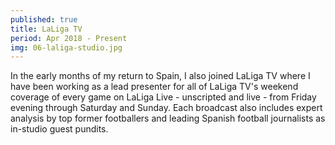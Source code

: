 ```yaml
---
published: true
title: LaLiga TV
period: Apr 2018 - Present
img: 06-laliga-studio.jpg
---
```

In the early months of my return to Spain, I also joined LaLiga TV where I have been working as a lead presenter for all of LaLiga TV's weekend coverage of every game on LaLiga Live - unscripted and live - from Friday evening through Saturday and Sunday. Each broadcast also includes expert analysis by top former footballers and leading Spanish football journalists as in-studio guest pundits.
